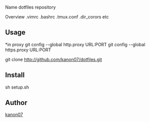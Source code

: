 Name
dotfiles repository

Overview
.vimrc .bashrc .tmux.conf .dir_corors etc

## Usage

*in proxy
git config --global http.proxy URL:PORT
git config --global https.proxy URL:PORT

git clone http://github.com/kanon07/dotfiles.git

## Install
sh setup.sh

## Author

[kanon07](https://github.com/kanon07)
